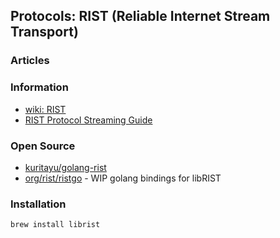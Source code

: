 ## Protocols: RIST (Reliable Internet Stream Transport)


### Articles



### Information
- [wiki: RIST](https://en.wikipedia.org/wiki/Reliable_Internet_Stream_Transport)
- [RIST Protocol Streaming Guide](https://obsproject.com/kb/rist-protocol-streaming-guide)



### Open Source
- [kuritayu/golang-rist](https://github.com/kuritayu/golang-rist) 
- [org/rist/ristgo](https://code.videolan.org/rist/ristgo) - WIP golang bindings for libRIST



### Installation
```
brew install librist
```


